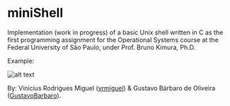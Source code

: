 # miniShell

Implementation (work in progress) of a basic Unix shell written in C as the first programming assignment for the Operational Systems course at the Federal University of São Paulo, under Prof. Bruno Kimura, Ph.D.

Example:


![alt text](https://raw.githubusercontent.com/vrmiguel/miniShell/master/print.png?token=Aiqlgm5_CHEzLbQM1BbKi-CqnWMILWeFks5cuL1BwA%3D%3D)

By:
   Vinícius Rodrigues Miguel ([vrmiguel](https://github.com/vrmiguel)) & Gustavo Bárbaro de Oliveira ([GustavoBarbaro](https://github.com/GustavoBarbaro)).
